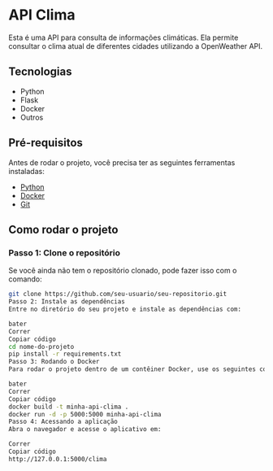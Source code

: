 # API Clima

Esta é uma API para consulta de informações climáticas. Ela permite consultar o clima atual de diferentes cidades utilizando a OpenWeather API.

## Tecnologias

- Python
- Flask
- Docker
- Outros

## Pré-requisitos

Antes de rodar o projeto, você precisa ter as seguintes ferramentas instaladas:

- [Python](https://www.python.org/downloads/)
- [Docker](https://www.docker.com/get-started)
- [Git](https://git-scm.com/)

## Como rodar o projeto

### Passo 1: Clone o repositório

Se você ainda não tem o repositório clonado, pode fazer isso com o comando:

```bash
git clone https://github.com/seu-usuario/seu-repositorio.git
Passo 2: Instale as dependências
Entre no diretório do seu projeto e instale as dependências com:

bater
Correr
Copiar código
cd nome-do-projeto
pip install -r requirements.txt
Passo 3: Rodando o Docker
Para rodar o projeto dentro de um contêiner Docker, use os seguintes comandos:

bater
Correr
Copiar código
docker build -t minha-api-clima .
docker run -d -p 5000:5000 minha-api-clima
Passo 4: Acessando a aplicação
Abra o navegador e acesse o aplicativo em:

Correr
Copiar código
http://127.0.0.1:5000/clima
